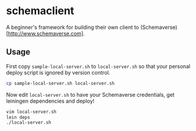 # schemaclient

A beginner's framework for building their own client to (Schemaverse)[http://www.schemaverse.com].



## Usage

First copy `sample-local-server.sh` to `local-server.sh` so that your personal deploy script is ignored by version control.

```bash
cp sample-local-server.sh local-server.sh
```

Now edit `local-server.sh` to have your Schemaverse credentials, get leiningen dependencies and deploy!

```bash
vim local-server.sh
lein deps
./local-server.sh
```

